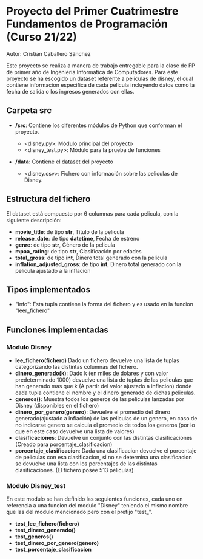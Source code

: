 # Proyecto del Primer Cuatrimestre Fundamentos de Programación (Curso  21/22)

Autor: Cristian Caballero Sánchez

Este proyecto se realiza a manera de trabajo entregable para la clase de FP de primer año de Ingenieria Informatica de Computadores.
Para este proyecto se ha escogido un dataset referente a peliculas de disney, el cual contiene informacion especifica de cada pelicula
incluyendo datos como la fecha de salida o los ingresos generados con ellas.

## Carpeta src

* **/src**: Contiene los diferentes módulos de Python que conforman el proyecto.
  * <disney.py>: Módulo principal del proyecto
  * <disney_test.py>: Módulo para la prueba de funciones

* **/data**: Contiene el dataset del proyecto
  * <disney.csv>: Fichero con información sobre las peliculas de Disney.
    
## Estructura del fichero

El dataset está compuesto por 6 columnas para cada pelicula, con la siguiente descripción:

* **movie_title**: de tipo **str**, Titulo de la pelicula
* **release_date**: de tipo **datetime**, Fecha de estreno
* **genre**: de tipo **str**, Género de la pelicula
* **mpaa_rating**: de tipo **str**, Clasificación por edades
* **total_gross**: de tipo **int**, Dinero total generado con la pelicula
* **inflation_adjusted_gross**: de tipo **int**, Dinero total generado con la pelicula ajustado a la inflacion

## Tipos implementados

* "Info": Esta tupla contiene la forma del fichero y es usado en la funcion "leer_fichero"

## Funciones implementadas

### Modulo Disney

* **lee_fichero(fichero)** Dado un fichero devuelve una lista de tuplas categorizando las distintas columnas del fichero.
* **dinero_generado(k)**: Dado k (en miles de dolares y con valor predeterminado 1000) devuelve una lista de tuplas de las peliculas que han generado mas que k (A partir del valor ajustado a inflacion) donde cada tupla contiene el nombre y el dinero generado de dichas peliculas.
* **generos()**: Muestra todos los generos de las peliculas lanzadas por Disney (disponibles en el fichero)
* **dinero_por_genero(genero)**: Devuelve el promedio del dinero generado(ajustado a inflación) de las peliculas de un genero, en caso de no indicarse genero se calcula el promedio
de todos los generos (por lo que en este caso devuelve una lista de valores)
* **clasificaciones**: Devuelve un conjunto con las distintas clasificaciones (Creado para porcentaje_clasificacion)
* **porcentaje_clasificacion**: Dada una clasificacion devuelve el porcentaje de peliculas con esa clasificacion, si no se determina una clasificacion se devuelve una lista con los
porcentajes de las distintas clasificaciones. (El fichero posee 513 peliculas)

### Modulo Disney_test
En este modulo se han definido las seguientes funciones, cada uno en referencia a una funcion del modulo "Disney" teniendo el mismo nombre
que las del modulo mencionado pero con el prefijo "test_".
* **test_lee_fichero(fichero)**
* **test_dinero_generado()**
* **test_generos()**
* **test_dinero_por_genero(genero)**
* **test_porcentaje_clasificacion**
 
